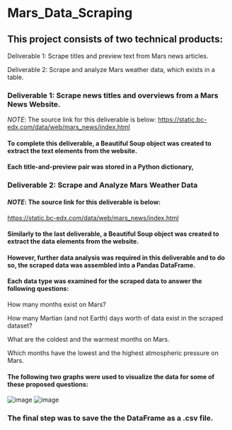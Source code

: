 # Mars_Data_Scraping
## This project consists of two technical products:
Deliverable 1: Scrape titles and preview text from Mars news articles.

Deliverable 2: Scrape and analyze Mars weather data, which exists in a table.

### Deliverable 1: Scrape news titles and overviews from a Mars News Website.
*NOTE*: The source link for this deliverable is below:
https://static.bc-edx.com/data/web/mars_news/index.html
#### To complete this deliverable, a Beautiful Soup object was created to extract the text elements from the website.
#### Each title-and-preview pair was stored in a Python dictionary,

### Deliverable 2: Scrape and Analyze Mars Weather Data
#### *NOTE*: The source link for this deliverable is below:
https://static.bc-edx.com/data/web/mars_news/index.html
#### Similarly to the last deliverable, a Beautiful Soup object was created to extract the data elements from the website.
#### However, further data analysis was required in this deliverable and to do so, the scraped data was assembled into a Pandas DataFrame.
#### Each data type was examined for the scraped data to answer the following questions:
How many months exist on Mars?

How many Martian (and not Earth) days worth of data exist in the scraped dataset?

What are the coldest and the warmest months on Mars.

Which months have the lowest and the highest atmospheric pressure on Mars.

#### The following two graphs were used to visualize the data for some of these proposed questions:
![image](https://user-images.githubusercontent.com/120426753/225792471-c9d6d072-4af0-449b-9495-6587bf30ae79.png)
![image](https://user-images.githubusercontent.com/120426753/225792505-7f11ad18-9d76-42f6-882b-524972ece0a5.png)


### The final step was to save the the DataFrame as a .csv file. 
